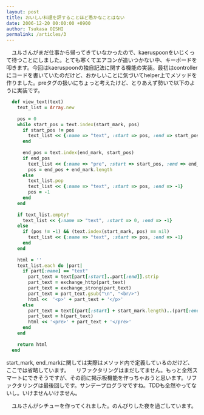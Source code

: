```yaml
---
layout: post
title: おいしい料理を評することほど愚かなことはない
date: 2006-12-20 00:00:00 +0900
author: Tsukasa OISHI
permalink: /articles/3
---
```


　ユルさんがまだ仕事から帰ってきていなかったので、kaeruspoonをいじくって待つことにしました。とても寒くてエアコンが追いつかない中、キーボードを叩きます。今回はkaeruspoonの独自記法に関する機能の実装。最初はcontrollerにコードを書いていたのだけど、おかしいことに気づいてhelper上でメソッドを作りました。preタグの扱いにちょっと考えたけど、とりあえず勢いで以下のように実装です。

```ruby
  def view_text(text)
    text_list = Array.new
 
    pos = 0
    while start_pos = text.index(start_mark, pos)
      if start_pos != pos
        text_list << {:name => "text", :start => pos, :end => start_pos -1}
      end
 
      end_pos = text.index(end_mark, start_pos)
      if end_pos
        text_list << {:name => "pre", :start => start_pos, :end => end_pos}
        pos = end_pos + end_mark.length
      else
        text_list.pop
        text_list << {:name => "text", :start => pos, :end => -1}
        pos = -1
      end
    end
 
    if text_list.empty?
      text_list << {:name => "text", :start => 0, :end => -1}
    else
      if (pos != -1) && (text.index(start_mark, pos) == nil)
        text_list << {:name => "text", :start => pos, :end => -1}
      end
    end
 
    html = ''
    text_list.each do |part|
      if part[:name] == "text"
        part_text = text[part[:start]..part[:end]].strip
        part_text = exchange_http(part_text)
        part_text = exchange_strong(part_text)
        part_text = part_text.gsub("\n", "<br/>")
        html <<  '<p>' + part_text + '</p>'
      else
        part_text = text[(part[:start] + start_mark.length)..(part[:end] - 1)]
        part_text = h(part_text)
        html << '<pre>' + part_text + '</pre>'
      end
    end
 
    return html
  end
```

start\_mark, end\_markに関しては実際はメソッド内で定義しているのだけど、ここでは省略しています。
　リファクタリングはまだしてません。もっと全然スマートにできそうですが、その前に掲示板機能を作っちゃおうと思います。リファクタリングは最後回しです。サンデープログラマですね。TDDも全然やってないし。いけませんいけません。

　ユルさんがシチューを作ってくれました。のんびりした夜を過ごしています。

